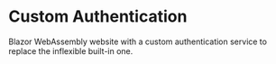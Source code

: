 # Custom Authentication

Blazor WebAssembly website with a custom authentication service to replace the inflexible built-in one.
